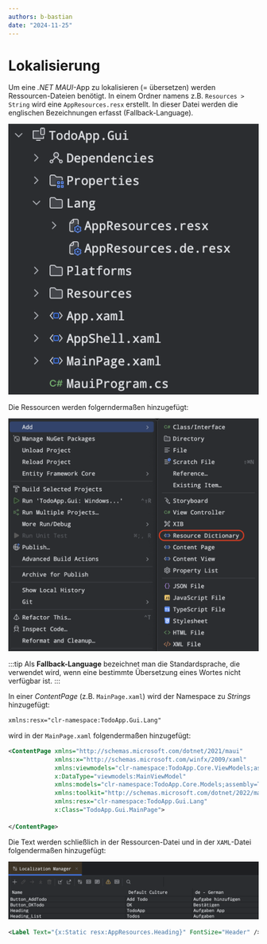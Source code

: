 ```yaml
---
authors: b-bastian
date: "2024-11-25"
---
```


# Lokalisierung

Um eine _.NET MAUI_-App zu lokalisieren (= übersetzen) werden Ressourcen-Dateien benötigt. In einem Ordner namens z.B. `Resources > String` wird eine `AppResources.resx` erstellt. In dieser Datei werden die englischen Bezeichnungen erfasst (Fallback-Language).

<!-- truncate -->

![Layout GUI](../../public/images/blog/layout.png)

Die Ressourcen werden folgerndermaßen hinzugefügt:

![Ressource hinzufügen](../../public/images/blog/lokalisierung.png)

:::tip
Als **Fallback-Language** bezeichnet man die Standardsprache, die verwendet wird, wenn eine bestimmte Übersetzung eines Wortes nicht verfügbar ist.
:::

In einer _ContentPage_ (z.B. `MainPage.xaml`) wird der Namespace zu _Strings_ hinzugefügt:

```xml
xmlns:resx="clr-namespace:TodoApp.Gui.Lang"
```

wird in der `MainPage.xaml` folgendermaßen hinzugefügt:

```xml
<ContentPage xmlns="http://schemas.microsoft.com/dotnet/2021/maui"
             xmlns:x="http://schemas.microsoft.com/winfx/2009/xaml"
             xmlns:viewmodels="clr-namespace:TodoApp.Core.ViewModels;assembly=TodoApp.Core"
             x:DataType="viewmodels:MainViewModel"
             xmlns:models="clr-namespace:TodoApp.Core.Models;assembly=TodoApp.Core"
             xmlns:toolkit="http://schemas.microsoft.com/dotnet/2022/maui/toolkit"
             xmlns:resx="clr-namespace:TodoApp.Gui.Lang"
             x:Class="TodoApp.Gui.MainPage">

</ContentPage>
```

Die Text werden schließlich in der Ressourcen-Datei und in der `XAML`-Datei folgendermaßen hinzugefügt:

![Lokalisierungs-Manager](../../public/images/blog/lokalisieren-manager.png)

```xml
<Label Text="{x:Static resx:AppResources.Heading}" FontSize="Header" />
```
